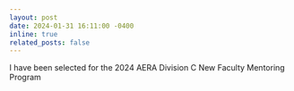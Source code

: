 ```yaml
---
layout: post
date: 2024-01-31 16:11:00 -0400
inline: true
related_posts: false
---
```


I have been selected for the 2024 AERA Division C New Faculty Mentoring Program  
